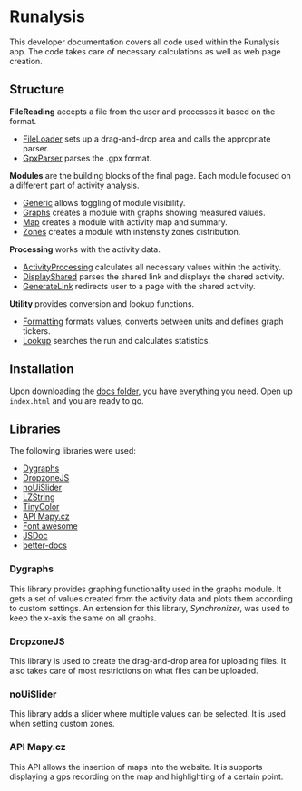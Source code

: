# Runalysis

This developer documentation covers all code used within the Runalysis app. The code takes care of necessary calculations as well as web page creation.

## Structure

**FileReading** accepts a file from the user and processes it based on the format.
- [FileLoader](https://kulisak12.github.io/Runalysis/devdoc/module-FileLoader.html) sets up a drag-and-drop area and calls the appropriate parser.
- [GpxParser](https://kulisak12.github.io/Runalysis/devdoc/module-GpxParser.html) parses the .gpx format.

**Modules** are the building blocks of the final page. Each module focused on a different part of activity analysis.
- [Generic](https://kulisak12.github.io/Runalysis/devdoc/module-Generic.html) allows toggling of module visibility.
- [Graphs](https://kulisak12.github.io/Runalysis/devdoc/module-Graphs.html) creates a module with graphs showing measured values.
- [Map](https://kulisak12.github.io/Runalysis/devdoc/module-Map.html) creates a module with activity map and summary.
- [Zones](https://kulisak12.github.io/Runalysis/devdoc/module-Zones.html) creates a module with instensity zones distribution.

**Processing** works with the activity data.
- [ActivityProcessing](https://kulisak12.github.io/Runalysis/devdoc/module-ActivityProcessing.html) calculates all necessary values within the activity.
- [DisplayShared](https://kulisak12.github.io/Runalysis/devdoc/module-DisplayShared.html) parses the shared link and displays the shared activity.
- [GenerateLink](https://kulisak12.github.io/Runalysis/devdoc/module-GenerateLink.html) redirects user to a page with the shared activity.

**Utility** provides conversion and lookup functions.
- [Formatting](https://kulisak12.github.io/Runalysis/devdoc/module-Formatting.html) formats values, converts between units and defines graph tickers.
- [Lookup](https://kulisak12.github.io/Runalysis/devdoc/module-Lookup.html) searches the run and calculates statistics.


## Installation

Upon downloading the [docs folder](https://github.com/kulisak12/Runalysis/tree/master/docs), you have everything you need. Open up `index.html` and you are ready to go.

## Libraries

The following libraries were used:
- [Dygraphs](http://dygraphs.com/)
- [DropzoneJS](https://www.dropzonejs.com/#)
- [noUiSlider](https://refreshless.com/nouislider/)
- [LZString](https://pieroxy.net/blog/pages/lz-string/index.html)
- [TinyColor](https://github.com/bgrins/TinyColor)
- [API Mapy.cz](https://api.mapy.cz/)
- [Font awesome](https://fontawesome.com)
- [JSDoc](https://jsdoc.app/)
- [better-docs](https://github.com/SoftwareBrothers/better-docs)

### Dygraphs

This library provides graphing functionality used in the graphs module. It gets a set of values created from the activity data and plots them according to custom settings. An extension for this library, *Synchronizer*, was used to keep the x-axis the same on all graphs.

### DropzoneJS

This library is used to create the drag-and-drop area for uploading files. It also takes care of most restrictions on what files can be uploaded.

### noUiSlider

This library adds a slider where multiple values can be selected. It is used when setting custom zones.

### API Mapy.cz

This API allows the insertion of maps into the website. It is supports displaying a gps recording on the map and highlighting of a certain point.

